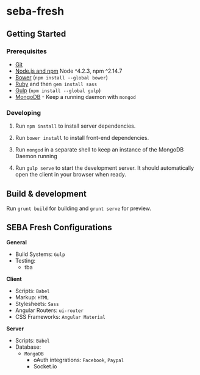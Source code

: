 # seba-fresh

## Getting Started

### Prerequisites

- [Git](https://git-scm.com/)
- [Node.js and npm](https://nodejs.org/en/download/) Node ^4.2.3, npm ^2.14.7
- [Bower](bower.io) (`npm install --global bower`)
- [Ruby](https://www.ruby-lang.org) and then `gem install sass`
- [Gulp](http://gulpjs.com/) (`npm install --global gulp`)
- [MongoDB](https://www.mongodb.org/) - Keep a running daemon with `mongod`

### Developing

1. Run `npm install` to install server dependencies.

2. Run `bower install` to install front-end dependencies.

3. Run `mongod` in a separate shell to keep an instance of the MongoDB Daemon running

4. Run `gulp serve` to start the development server. It should automatically open the client in your browser when ready.

## Build & development

Run `grunt build` for building and `grunt serve` for preview.


## SEBA Fresh Configurations

**General**

* Build Systems: `Gulp`
* Testing:
  * tba

**Client**

* Scripts: `Babel`
* Markup:  `HTML`
* Stylesheets: `Sass`
* Angular Routers: `ui-router`
* CSS Frameworks: `Angular Material`

**Server**

* Scripts: `Babel`
* Database:
  * `MongoDB`
    * oAuth integrations: `Facebook`, `Paypal`
    * Socket.io

